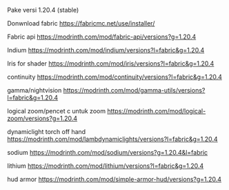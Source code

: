 Pake versi 1.20.4 (stable)

Donwnload fabric https://fabricmc.net/use/installer/

Fabric api https://modrinth.com/mod/fabric-api/versions?g=1.20.4

Indium https://modrinth.com/mod/indium/versions?l=fabric&g=1.20.4

Iris for shader https://modrinth.com/mod/iris/versions?l=fabric&g=1.20.4

continuity https://modrinth.com/mod/continuity/versions?l=fabric&g=1.20.4

gamma/nightvision https://modrinth.com/mod/gamma-utils/versions?l=fabric&g=1.20.4

logical zoom/pencet c untuk zoom https://modrinth.com/mod/logical-zoom/versions?g=1.20.4

dynamiclight torch off hand https://modrinth.com/mod/lambdynamiclights/versions?l=fabric&g=1.20.4

sodium https://modrinth.com/mod/sodium/versions?g=1.20.4&l=fabric

lithium https://modrinth.com/mod/lithium/versions?l=fabric&g=1.20.4

hud armor https://modrinth.com/mod/simple-armor-hud/versions?g=1.20.4
